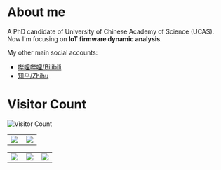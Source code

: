 # About me

A PhD candidate of University of Chinese Academy of Science (UCAS). Now I'm focusing on **IoT firmware dynamic analysis**.

My other main social accounts:

- [哔哩哔哩/Bilibili](https://space.bilibili.com/45879248)
- [知乎/Zhihu](https://www.zhihu.com/people/littleNewton)

# Visitor Count
![Visitor Count](https://profile-counter.glitch.me/LittleNewton/count.svg)

<table>
    <tr>
        <td >
            <center><img src="https://github-readme-stats.vercel.app/api?username=LittleNewton&show_icons=true&hide_border=true&theme=chartreuse-light" ></center>
        </td>
        <td >
            <center><img src="https://github-profile-summary-cards.vercel.app/api/cards/profile-details?username=LittleNewton" align="right" /></center>
        </td>
    </tr>
</table>

<table>
    <tr>
        <td >
            <center><img src="http://github-profile-summary-cards.vercel.app/api/cards/repos-per-language?username=LittleNewton&theme=vue" ></center>
        </td>
        <td >
            <center><img src="http://github-profile-summary-cards.vercel.app/api/cards/productive-time?username=LittleNewton&theme=github&utcOffset=8" align="right" /></center>
        </td>
        <td >
            <center><img src="http://github-profile-summary-cards.vercel.app/api/cards/most-commit-language?username=LittleNewton&theme=vue" align="right" /></center>
        </td>
    </tr>
</table>
